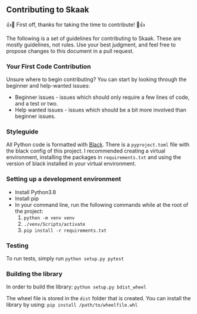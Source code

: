 ## Contributing to Skaak

👍🎉 First off, thanks for taking the time to contribute! 🎉👍

The following is a set of guidelines for contributing to Skaak. These are mostly
guidelines, not rules. Use your best judgment, and feel free to propose changes
to this document in a pull request.

### Your First Code Contribution

Unsure where to begin contributing? You can start by looking through the
beginner and help-wanted issues:

- Beginner issues - issues which should only require a few lines of code, and a
  test or two.
- Help wanted issues - issues which should be a bit more involved than beginner
  issues.

### Styleguide

All Python code is formatted with [Black](https://pypi.org/project/black/).
There is a `pyproject.toml` file with the black config of this project. I
recommended creating a virtual environment, installing the packages in
`requirements.txt` and using the version of black installed in your virtual
environment.

### Setting up a development environment

- Install Python3.8
- Install pip
- In your command line, run the following commands while at the root of the
  project:
  1. `python -m venv venv`
  2. `./venv/Scripts/activate`
  3. `pip install -r requirements.txt`

### Testing

To run tests, simply run `python setup.py pytest`

### Building the library

In order to build the library: `python setup.py bdist_wheel`

The wheel file is stored in the `dist` folder that is created. You can install
the library by using: `pip install /path/to/wheelfile.whl`
